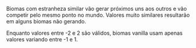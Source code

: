 Biomas com estranheza similar vão gerar próximos uns aos outros e vão competir pelo mesmo ponto no mundo. Valores muito similares resultarão em alguns biomas não gerando.

Enquanto valores entre -2 e 2 são válidos, biomas vanilla usam apenas valores variando entre -1 e 1.